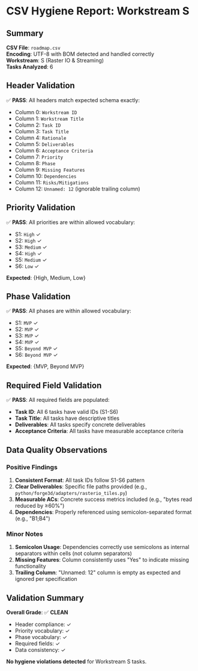 # CSV Hygiene Report: Workstream S

## Summary

**CSV File**: `roadmap.csv`  
**Encoding**: UTF-8 with BOM detected and handled correctly  
**Workstream**: S (Raster IO & Streaming)  
**Tasks Analyzed**: 6  

## Header Validation

✅ **PASS**: All headers match expected schema exactly:
- Column 0: `Workstream ID`
- Column 1: `Workstream Title` 
- Column 2: `Task ID`
- Column 3: `Task Title`
- Column 4: `Rationale`
- Column 5: `Deliverables`
- Column 6: `Acceptance Criteria`
- Column 7: `Priority`
- Column 8: `Phase`
- Column 9: `Missing Features`
- Column 10: `Dependencies`
- Column 11: `Risks/Mitigations`
- Column 12: `Unnamed: 12` (ignorable trailing column)

## Priority Validation

✅ **PASS**: All priorities are within allowed vocabulary:
- S1: `High` ✓
- S2: `High` ✓
- S3: `Medium` ✓
- S4: `High` ✓
- S5: `Medium` ✓
- S6: `Low` ✓

**Expected**: {High, Medium, Low}

## Phase Validation

✅ **PASS**: All phases are within allowed vocabulary:
- S1: `MVP` ✓
- S2: `MVP` ✓
- S3: `MVP` ✓
- S4: `MVP` ✓
- S5: `Beyond MVP` ✓
- S6: `Beyond MVP` ✓

**Expected**: {MVP, Beyond MVP}

## Required Field Validation

✅ **PASS**: All required fields are populated:
- **Task ID**: All 6 tasks have valid IDs (S1-S6)
- **Task Title**: All tasks have descriptive titles
- **Deliverables**: All tasks specify concrete deliverables
- **Acceptance Criteria**: All tasks have measurable acceptance criteria

## Data Quality Observations

### Positive Findings
1. **Consistent Format**: All task IDs follow S1-S6 pattern
2. **Clear Deliverables**: Specific file paths provided (e.g., `python/forge3d/adapters/rasterio_tiles.py`)
3. **Measurable ACs**: Concrete success metrics included (e.g., "bytes read reduced by ≥60%")
4. **Dependencies**: Properly referenced using semicolon-separated format (e.g., "B1;B4")

### Minor Notes
1. **Semicolon Usage**: Dependencies correctly use semicolons as internal separators within cells (not column separators)
2. **Missing Features**: Column consistently uses "Yes" to indicate missing functionality
3. **Trailing Column**: "Unnamed: 12" column is empty as expected and ignored per specification

## Validation Summary

**Overall Grade**: ✅ **CLEAN**

- Header compliance: ✓
- Priority vocabulary: ✓  
- Phase vocabulary: ✓
- Required fields: ✓
- Data consistency: ✓

**No hygiene violations detected** for Workstream S tasks.